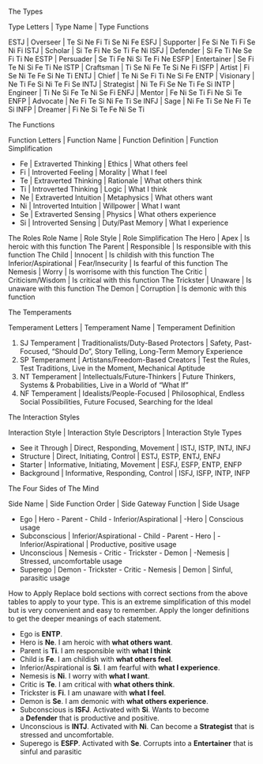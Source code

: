 The Types

Type Letters | Type Name | Type Functions

ESTJ | Overseer | Te Si Ne Fi Ti Se Ni Fe 
ESFJ | Supporter | Fe Si Ne Ti Fi Se Ni Fi 
ISTJ | Scholar | Si Te Fi Ne Se Ti Fe Ni 
ISFJ | Defender | Si Fe Ti Ne Se Fi Ti Ne 
ESTP | Persuader | Se Ti Fe Ni Si Te Fi Ne 
ESFP | Entertainer | Se Fi Te Ni Si Fe Ti Ne 
ISTP | Craftsman | Ti Se Ni Fe Te Si Ne Fi 
ISFP | Artist | Fi Se Ni Te Fe Si Ne Ti 
ENTJ | Chief | Te Ni Se Fi Ti Ne Si Fe 
ENTP | Visionary | Ne Ti Fe Si Ni Te Fi Se 
INTJ | Strategist | Ni Te Fi Se Ne Ti Fe Si 
INTP | Engineer | Ti Ne Si Fe Te Ni Se Fi 
ENFJ | Mentor | Fe Ni Se Ti Fi Ne Si Te 
ENFP | Advocate | Ne Fi Te Si Ni Fe Ti Se 
INFJ | Sage | Ni Fe Ti Se Ne Fi Te Si 
INFP | Dreamer | Fi Ne Si Te Fe Ni Se Ti
    

The Functions

Function Letters | Function Name | Function Definition | Function Simplification

- Fe | Extraverted Thinking | Ethics | What others feel 
- Fi | Introverted Feeling | Morality | What I feel 
- Te | Extraverted Thinking | Rationale | What others think 
- Ti | Introverted Thinking | Logic | What I think 
- Ne | Extraverted Intuition | Metaphysics | What others want 
- Ni | Introverted Intuition | Willpower | What I want 
- Se | Extraverted Sensing | Physics | What others experience 
- Si | Introverted Sensing | Duty/Past Memory | What I experience


The Roles
Role Name | Role Style | Role Simplification
The Hero | Apex | Is heroic with this function The Parent | 
Responsible | Is responsible with this function 
The Child | Innocent | Is childish with this function 
The Inferior/Aspirational | Fear/Insecurity | Is fearful of this function 
The Nemesis | Worry | Is worrisome with this function 
The Critic | Criticism/Wisdom | Is critical with this function 
The Trickster | Unaware | Is unaware with this function 
The Demon | Corruption | Is demonic with this function
    

The Temperaments

Temperament Letters | Temperament Name | Temperament Definition

1. SJ Temperament | Traditionalists/Duty-Based Protectors | Safety, Past-Focused, “Should Do”, Story Telling, Long-Term Memory Experience 
2. SP Temperament | Artistans/Freedom-Based Creators | Test the Rules, Test Traditions, Live in the Moment, Mechanical Aptitude 
3. NT Temperament | Intellectuals/Future-Thinkers | Future Thinkers, Systems & Probabilities, Live in a World of “What If” 
4. NF Temperament | Idealists/People-Focused | Philosophical, Endless Social Possibilities, Future Focused, Searching for the Ideal


The Interaction Styles

Interaction Style | Interaction Style Descriptors | Interaction Style Types

- See it Through | Direct, Responding, Movement | ISTJ, ISTP, INTJ, INFJ 
- Structure | Direct, Initiating, Control | ESTJ, ESTP, ENTJ, ENFJ 
- Starter | Informative, Initiating, Movement | ESFJ, ESFP, ENTP, ENFP 
- Background | Informative, Responding, Control | ISFJ, ISFP, INTP, INFP


The Four Sides of The Mind

Side Name | Side Function Order | Side Gateway Function | Side Usage

- Ego | Hero - Parent - Child - Inferior/Aspirational | 
	-Hero | Conscious usage 
- Subconscious | Inferior/Aspirational - Child - Parent - Hero | 
	-Inferior/Aspirational | Productive, positive usage 
- Unconscious | Nemesis - Critic - Trickster - Demon | 
	-Nemesis | Stressed, uncomfortable usage 
- Superego | Demon - Trickster - Critic - Nemesis | Demon | Sinful, parasitic usage
    

How to Apply
Replace bold sections with correct sections from the above tables to apply to your type. This is an extreme simplification of this model but is very convenient and easy to remember. Apply the longer definitions to get the deeper meanings of each statement.
-   Ego is **ENTP**.
-   Hero is **Ne**. I am heroic with **what others want**.
-   Parent is **Ti**. I am responsible with **what I think**
-   Child is **Fe**. I am childish with **what others feel**.
-   Inferior/Aspirational is **Si**. I am fearful with **what I experience**.
-   Nemesis is **Ni**. I worry with **what I want**.
-   Critic is **Te**. I am critical with **what others think**.
-   Trickster is **Fi**. I am unaware with **what I feel**.
-   Demon is **Se**. I am demonic with **what others experience**.
-   Subconscious is **ISFJ**. Activated with **Si**. Wants to become a **Defender** that is productive and positive.
-   Unconscious is **INTJ**. Activated with **Ni**. Can become a **Strategist** that is stressed and uncomfortable.
-   Superego is **ESFP**. Activated with **Se**. Corrupts into a **Entertainer** that is sinful and parasitic